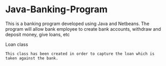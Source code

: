 # Java-Banking-Program
This is a banking program developed using Java and Netbeans. The program will allow bank employee to create bank accounts, withdraw and deposit money, give loans, etc

Loan class

	This class has been created in order to capture the loan which is taken against the bank. 
